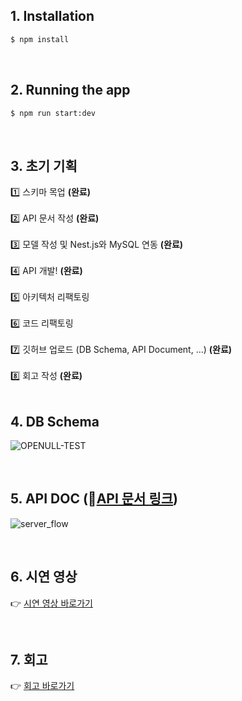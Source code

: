 ## 1. Installation

```bash
$ npm install
```

<br>

## 2. Running the app

```bash
$ npm run start:dev
```

<br>

## 3. 초기 기획
1️⃣ 스키마 목업 **(완료)**<br><br>
2️⃣ API 문서 작성 **(완료)**<br><br>
3️⃣ 모델 작성 및 Nest.js와 MySQL 연동 **(완료)**<br><br>
4️⃣ API 개발! **(완료)**<br><br>
5️⃣ 아키텍처 리팩토링<br><br>
6️⃣ 코드 리팩토링<br><br>
7️⃣ 깃허브 업로드 (DB Schema, API Document, ...) **(완료)**<br><br>
8️⃣ 회고 작성 **(완료)**<br><br>

## 4. DB Schema
![OPENULL-TEST](https://user-images.githubusercontent.com/68436925/110335352-14918500-8067-11eb-8543-7a1886223644.png)

<br>

## 5. API DOC (🔗[API 문서 링크](https://drive.google.com/file/d/10UE9Kc2X3rNO2GZTnb2wFLcotD1r4FEc/view?usp=sharing))
![server_flow](https://user-images.githubusercontent.com/68436925/110346829-4e688880-8073-11eb-8997-38f2b48bcd49.jpg)


<br>

## 6. 시연 영상
👉 [시연 영상 바로가기](https://drive.google.com/file/d/1emVmA75FXyupnOGDivjqjT7W64IEgFpU/view?usp=sharing)

<br>

## 7. 회고
👉 [회고 바로가기](https://velog.io/@hongin/%EC%9D%B8%EC%9E%90%ED%95%9C-%ED%9A%8C%EA%B3%A0%ED%83%80%EC%9E%84Test-OPENULL%EC%86%8C%EB%B9%84%EC%9D%98-%EB%AF%B8%ED%95%99)
